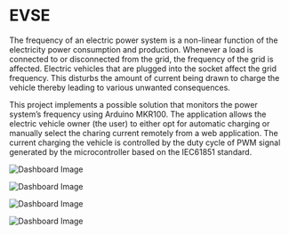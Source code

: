 # EVSE

The frequency of an electric power system is a non-linear function of the electricity power consumption and production. Whenever a load is connected to or disconnected from the grid, the frequency of the grid is affected. Electric vehicles that are plugged into the socket affect the grid frequency.
This disturbs the amount of current being drawn to charge the vehicle thereby leading to various unwanted consequences.

This project implements a possible solution that monitors the power system’s frequency using Arduino MKR100. The application allows the electric vehicle owner (the user) to either opt for automatic charging or manually select the charing current remotely from a web application. The current charging the vehicle is controlled by the duty cycle of PWM signal generated by the microcontroller based on the IEC61851 standard.

![Dashboard Image](../assets/outputs/Remote_Control_On_IoT_Dashboard.png?raw=true)

![Dashboard Image](../assets/outputs/Remote_Control_Off_IoT_Dashboard.png?raw=true)

![Dashboard Image](../assets/arch_and_flowchart/Schematic_Connections.png?raw=true)

![Dashboard Image](../assets/arch_and_flowchart/System_overview.jpg?raw=true)
